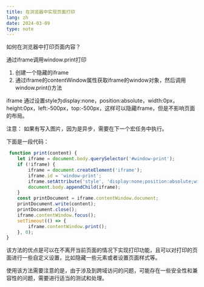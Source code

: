 ```yaml
---
title: 在浏览器中实现页面打印
lang: zh
date: 2024-03-09
type: note
---
```


如何在浏览器中打印页面内容？

通过iframe调用window.print打印
1. 创建一个隐藏的iframe
2. 通过iframe的contentWindow属性获取iframe的window对象，然后调用window.print()方法

iframe 通过设置style为display:none，position:absolute，width:0px，height:0px，left:-500px，top:-500px，这样可以隐藏iframe，但是不影响页面的布局。

注意： 如果有写入图片，因为是异步，需要在下一个宏任务中执行。

下面是一段代码：

```js
 function print(content) {
	let iframe = document.body.querySelector('#window-print');
	if (!iframe) {
		iframe = document.createElement('iframe');
		iframe.id = 'window-print';
		iframe.setAttribute('style', 'display:none;position:absolute;width:0px;height:0px;left:-500px;top:-500px;');
		document.body.appendChild(iframe);
	}
	const printDocument = iframe.contentWindow.document;
	printDocument.write(content);
	printDocument.close();
	iframe.contentWindow.focus();
	setTimeout(() => {
		iframe.contentWindow.print();
	}, 0);
}
```

该方法的优点是可以在不离开当前页面的情况下实现打印功能，且可以对打印的页面进行一些自定义设置，比如隐藏一些元素或者设置页面样式等。

使用该方法需要注意的是，由于涉及到跨域访问的问题，可能存在一些安全性和兼容性的问题，需要进行适当的测试和处理。

